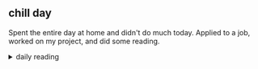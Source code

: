 ## chill day

Spent the entire day at home and didn't do much today. Applied to a job, worked on my project, and did some reading.

<details markdown="1">
<summary>daily reading</summary>

| {{ page.date | date: "%B %-d, %Y" }} |
| :-------------: |
| [Deut. 4; Ps. 86-87; Isa. 32; Rev. 2]({% post_url 2024-12-03-Bible-year-1 %}) |
| [WCF 4; WLC 21-29; WSC 13-19]({% post_url 2024-11-27-westminster-month-1 %}) |

</details>